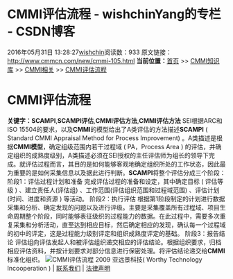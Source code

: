 # CMMI评估流程 - wishchinYang的专栏 - CSDN博客
2016年05月31日 13:28:27[wishchin](https://me.csdn.net/wishchin)阅读数：933
原文链接：http://www.cmmcn.com/new/cmmi-105.html
**当前位置：**[首页](http://www.cmmcn.com/Default.html) >> [CMMI知识库](http://www.cmmcn.com/new/knowledge.html) >> [CMMI相关](http://www.cmmcn.com/new/cmmi-about.html) >> [CMMI评估流程](http://www.cmmcn.com/new/cmmi-105.html)
# CMMI评估流程
**关键字：SCAMPI**,**SCAMPI评估**,**CMMI评估方法**,**CMMI评估方法**
SEI根据ARC和ISO 15504的要求，以及**CMMI**的模型给出了A类评估的方法描述**SCAMPI** ( Standard CMMI Appraisal Method for Process Improvement) 。A类描述是根据**CMMI模型**，确定组级范围内若干过程域 ( PA，Process Area ) 的评估，并确定组织的成熟度级别，A类描述必须在SEI授权的主任评估师为组长的领导下完成。就评估过程而言，其目的是如何能够客观地确定组织所处的工作状态，因此最为重要的是如何采集信息以及据此进行判断。**SCAMPI**将整个评估分成三个阶段：
阶段1：评估过程计划和准备
完成评估过程的准备和设定，其中确定目标 ( 评估等级 ) 、建立责任人(评估组) 、工作范围(评估组织范围和过程域范围) 、评估计划 (时间、进度和资源 ) 等活动。
阶段2：执行评估
根据第1阶段制定的计划进行数据采集和分析、确定发现的问题以及进行评级。主要是采集覆盖所有过程域、项目生命周期整个阶段，同时能够表征级织的过程能力的数据。在此过程中，需要多次重复采集和分析活动，直至达到相应目标，然后确定相应的发现，确认每一个过程域的初中的评定，这是过程能力级别评定和组织成熟度评定的基础。
阶段3：报告结论
评估组向评估发起人和被评估组织递交相应的评估结论。根据组织要求，归档相应评估资料，并按计划要求对部分信息进行保密处理。将评估结论递交给**CMMI**标准化组织。
![CMMI评估流程](http://www.cmmcn.com/new/images/cmmi-lc.gif)
2009 亚远景科技( Worthy Technology Incooperation ) | [联系我们](http://www.cmmcn.com/new/contact.html) | [法律声明](http://www.cmmcn.com/new/laws.html)
